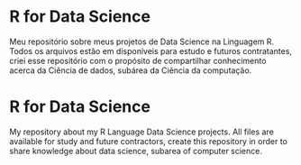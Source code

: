 # R for Data Science

Meu repositório sobre meus projetos de Data Science na Linguagem R. Todos os arquivos estão em disponíveis para estudo e futuros contratantes, criei esse repositório com o propósito de compartilhar conhecimento acerca da Ciência de dados, subárea da Ciência da computação.

# R for Data Science

My repository about my R Language Data Science projects. All files are available for study and future contractors, create this repository in order to share knowledge about data science, subarea of computer science.
